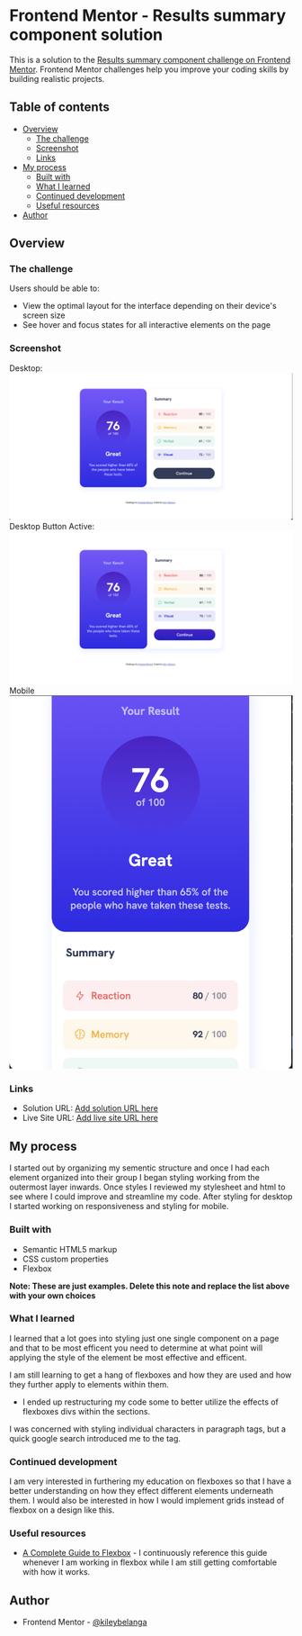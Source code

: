 # Frontend Mentor - Results summary component solution

This is a solution to the [Results summary component challenge on Frontend Mentor](https://www.frontendmentor.io/challenges/results-summary-component-CE_K6s0maV). Frontend Mentor challenges help you improve your coding skills by building realistic projects. 

## Table of contents

- [Overview](#overview)
  - [The challenge](#the-challenge)
  - [Screenshot](#screenshot)
  - [Links](#links)
- [My process](#my-process)
  - [Built with](#built-with)
  - [What I learned](#what-i-learned)
  - [Continued development](#continued-development)
  - [Useful resources](#useful-resources)
- [Author](#author)

## Overview

### The challenge

Users should be able to:

- View the optimal layout for the interface depending on their device's screen size
- See hover and focus states for all interactive elements on the page

### Screenshot
Desktop:
![](assets/images/Desktop%20screenshot.png)
Desktop Button Active:
![](assets/images/desktop%20button%20active.png)
Mobile
![](assets/images/mobile%20screenshot.png)


### Links

- Solution URL: [Add solution URL here](https://your-solution-url.com)
- Live Site URL: [Add live site URL here](https://your-live-site-url.com)

## My process
I started out by organizing my sementic structure and once I had each element organized into their group I began styling working from the outermost layer inwards. Once styles I reviewed my stylesheet and html to see where I could improve and streamline my code. After styling for desktop I started working on responsiveness and styling for mobile. 

### Built with

- Semantic HTML5 markup
- CSS custom properties
- Flexbox


**Note: These are just examples. Delete this note and replace the list above with your own choices**

### What I learned

I learned that a lot goes into styling just one single component on a page and that to be most efficent you need to determine at what point will applying the style of the element be most effective and efficent.

I am still learning to get a hang of flexboxes and how they are used and how they further apply to elements within them.
  - I ended up restructuring my code some to better utilize the effects of flexboxes divs within the sections. 

I was concerned with styling individual characters in paragraph tags, but a quick google search introduced me to the <span> tag.


### Continued development

I am very interested in furthering my education on flexboxes so that I have a better understanding on how they effect different elements underneath them. I would also be interested in how I would implement grids instead of flexbox on a design like this.

### Useful resources

- [A Complete Guide to Flexbox](https://css-tricks.com/snippets/css/a-guide-to-flexbox/) - I continuously reference this guide whenever I am working in flexbox while I am still getting comfortable with how it works.


## Author

- Frontend Mentor - [@kileybelanga](https://www.frontendmentor.io/profile/kileybelanga)

